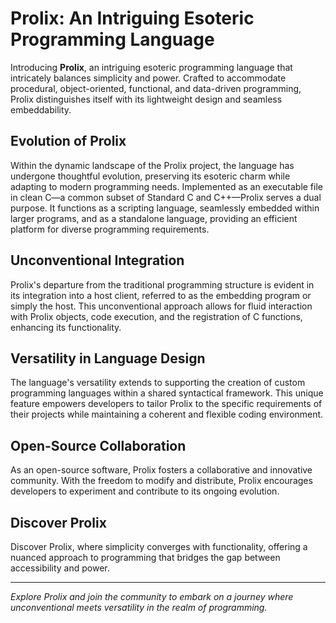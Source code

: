 # Prolix: An Intriguing Esoteric Programming Language

Introducing **Prolix**, an intriguing esoteric programming language that intricately balances simplicity and power. Crafted to accommodate procedural, object-oriented, functional, and data-driven programming, Prolix distinguishes itself with its lightweight design and seamless embeddability.

## Evolution of Prolix

Within the dynamic landscape of the Prolix project, the language has undergone thoughtful evolution, preserving its esoteric charm while adapting to modern programming needs. Implemented as an executable file in clean C—a common subset of Standard C and C++—Prolix serves a dual purpose. It functions as a scripting language, seamlessly embedded within larger programs, and as a standalone language, providing an efficient platform for diverse programming requirements.

## Unconventional Integration

Prolix's departure from the traditional programming structure is evident in its integration into a host client, referred to as the embedding program or simply the host. This unconventional approach allows for fluid interaction with Prolix objects, code execution, and the registration of C functions, enhancing its functionality.

## Versatility in Language Design

The language's versatility extends to supporting the creation of custom programming languages within a shared syntactical framework. This unique feature empowers developers to tailor Prolix to the specific requirements of their projects while maintaining a coherent and flexible coding environment.

## Open-Source Collaboration

As an open-source software, Prolix fosters a collaborative and innovative community. With the freedom to modify and distribute, Prolix encourages developers to experiment and contribute to its ongoing evolution.

## Discover Prolix

Discover Prolix, where simplicity converges with functionality, offering a nuanced approach to programming that bridges the gap between accessibility and power.

---

*Explore Prolix and join the community to embark on a journey where unconventional meets versatility in the realm of programming.*
